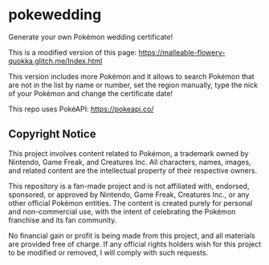 # pokewedding
Generate your own Pokémon wedding certificate!

This is a modified version of this page: https://malleable-flowery-quokka.glitch.me/Index.html

This version includes more Pokémon and it allows to search Pokémon that are not in the list by name or number, set the region manually, type the nick of your Pokémon and change the certificate date!

This repo uses PokéAPI: https://pokeapi.co/

## Copyright Notice
This project involves content related to Pokémon, a trademark owned by Nintendo, Game Freak, and Creatures Inc. All characters, names, images, and related content are the intellectual property of their respective owners.

This repository is a fan-made project and is not affiliated with, endorsed, sponsored, or approved by Nintendo, Game Freak, Creatures Inc., or any other official Pokémon entities. The content is created purely for personal and non-commercial use, with the intent of celebrating the Pokémon franchise and its fan community.

No financial gain or profit is being made from this project, and all materials are provided free of charge. If any official rights holders wish for this project to be modified or removed, I will comply with such requests.
